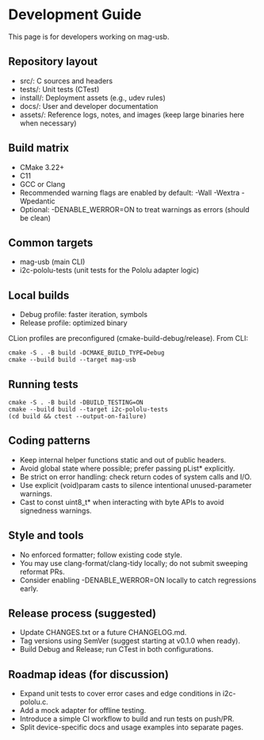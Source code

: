 # Development Guide

This page is for developers working on mag-usb.

## Repository layout
- src/: C sources and headers
- tests/: Unit tests (CTest)
- install/: Deployment assets (e.g., udev rules)
- docs/: User and developer documentation
- assets/: Reference logs, notes, and images (keep large binaries here when necessary)

## Build matrix
- CMake 3.22+
- C11
- GCC or Clang
- Recommended warning flags are enabled by default: -Wall -Wextra -Wpedantic
- Optional: -DENABLE_WERROR=ON to treat warnings as errors (should be clean)

## Common targets
- mag-usb (main CLI)
- i2c-pololu-tests (unit tests for the Pololu adapter logic)

## Local builds
- Debug profile: faster iteration, symbols
- Release profile: optimized binary

CLion profiles are preconfigured (cmake-build-debug/release). From CLI:
```
cmake -S . -B build -DCMAKE_BUILD_TYPE=Debug
cmake --build build --target mag-usb
```

## Running tests
```
cmake -S . -B build -DBUILD_TESTING=ON
cmake --build build --target i2c-pololu-tests
(cd build && ctest --output-on-failure)
```

## Coding patterns
- Keep internal helper functions static and out of public headers.
- Avoid global state where possible; prefer passing pList* explicitly.
- Be strict on error handling: check return codes of system calls and I/O.
- Use explicit (void)param casts to silence intentional unused-parameter warnings.
- Cast to const uint8_t* when interacting with byte APIs to avoid signedness warnings.

## Style and tools
- No enforced formatter; follow existing code style.
- You may use clang-format/clang-tidy locally; do not submit sweeping reformat PRs.
- Consider enabling -DENABLE_WERROR=ON locally to catch regressions early.

## Release process (suggested)
- Update CHANGES.txt or a future CHANGELOG.md.
- Tag versions using SemVer (suggest starting at v0.1.0 when ready).
- Build Debug and Release; run CTest in both configurations.

## Roadmap ideas (for discussion)
- Expand unit tests to cover error cases and edge conditions in i2c-pololu.c.
- Add a mock adapter for offline testing.
- Introduce a simple CI workflow to build and run tests on push/PR.
- Split device-specific docs and usage examples into separate pages.
